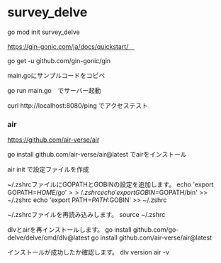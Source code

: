 # survey_delve

go mod init survey_delve

https://gin-gonic.com/ja/docs/quickstart/　

go get -u github.com/gin-gonic/gin

main.goにサンプルコードをコピペ

go run main.go　でサーバー起動

curl http://localhost:8080/ping でアクセステスト


### air
https://github.com/air-verse/air

go install github.com/air-verse/air@latest でairをインストール

air init で設定ファイルを作成

~/.zshrcファイルにGOPATHとGOBINの設定を追加します。
echo 'export GOPATH=$HOME/go' >> ~/.zshrc
echo 'export GOBIN=$GOPATH/bin' >> ~/.zshrc
echo 'export PATH=$PATH:$GOBIN' >> ~/.zshrc

~/.zshrcファイルを再読み込みします。
source ~/.zshrc

dlvとairを再インストールします。
go install github.com/go-delve/delve/cmd/dlv@latest
go install github.com/air-verse/air@latest

インストールが成功したか確認します。
dlv version
air -v

```
